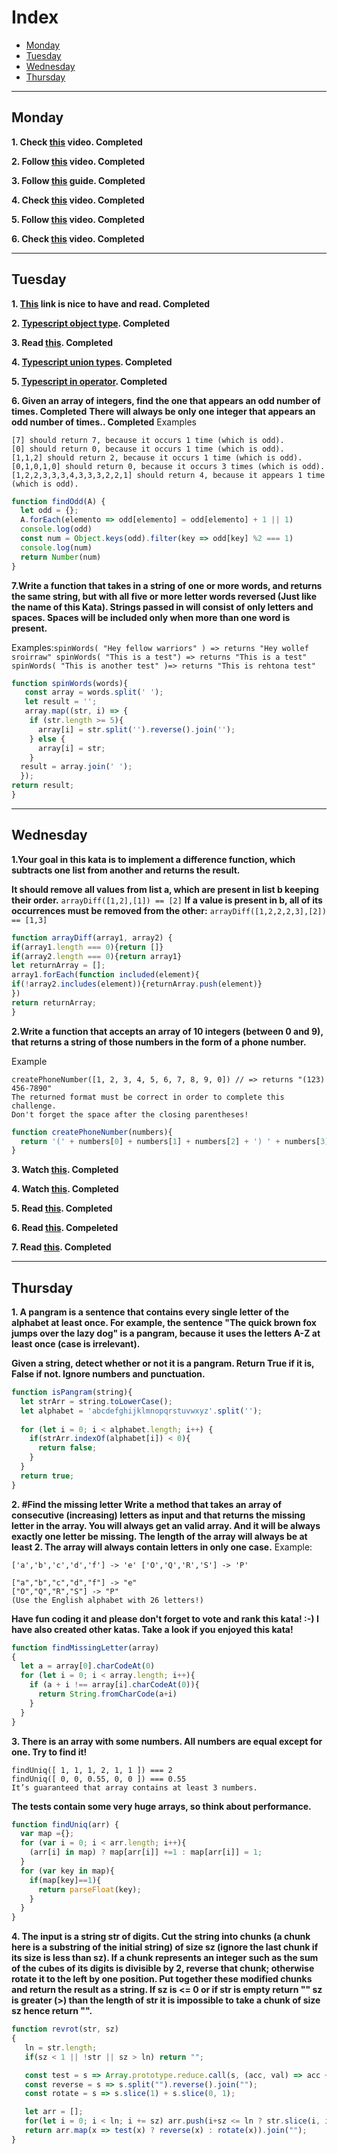 # Index
- [Monday](#monday)
- [Tuesday](#tuesday)
- [Wednesday](#wednesday)
- [Thursday](#thursday)
---

## Monday

**1. Check [this](https://www.youtube.com/watch?v=sXQxhojSdZM) video. Completed**

**2. Follow [this](https://www.youtube.com/watch?v=909NfO1St0A) video. Completed**

**3. Follow [this](https://dev.to/codebubb/javascript-regex-exercises-01-5078) guide. Completed**

**4. Check [this](https://www.youtube.com/watch?v=RvYYCGs45L4) video. Completed**

**5. Follow [this](https://www.youtube.com/watch?v=DHvZLI7Db8E) video. Completed**

**6. Check [this](https://www.youtube.com/watch?v=rKK1q7nFt7M) video. Completed**

---

## Tuesday

**1. [This](https://www.typescriptlang.org/docs/handbook/intro.html) link is nice to have and read. Completed**

**2. [Typescript object type](https://typescript-exercises.github.io/#exercise=1). Completed**

**3. Read [this](https://blog.logrocket.com/types-vs-interfaces-in-typescript/). Completed**

**4. [Typescript union types](https://typescript-exercises.github.io/#exercise=2). Completed**

**5. [Typescript in operator](https://typescript-exercises.github.io/#exercise=3). Completed**

**6. Given an array of integers, find the one that appears an odd number of times. Completed**
**There will always be only one integer that appears an odd number of times.. Completed**
Examples
```
[7] should return 7, because it occurs 1 time (which is odd).
[0] should return 0, because it occurs 1 time (which is odd).
[1,1,2] should return 2, because it occurs 1 time (which is odd).
[0,1,0,1,0] should return 0, because it occurs 3 times (which is odd).
[1,2,2,3,3,3,4,3,3,3,2,2,1] should return 4, because it appears 1 time (which is odd).
```
```Javascript
function findOdd(A) {
  let odd = {};
  A.forEach(elemento => odd[elemento] = odd[elemento] + 1 || 1)
  console.log(odd)
  const num = Object.keys(odd).filter(key => odd[key] %2 === 1)
  console.log(num)
  return Number(num)
}
```

**7.Write a function that takes in a string of one or more words, and returns the same string, but with all five or more letter words reversed (Just like the name of this Kata). Strings passed in will consist of only letters and spaces. Spaces will be included only when more than one word is present.**

Examples:```spinWords( "Hey fellow warriors" ) => returns "Hey wollef sroirraw" spinWords( "This is a test") => returns "This is a test" spinWords( "This is another test" )=> returns "This is rehtona test"```

```Javascript
function spinWords(words){
   const array = words.split(' ');
   let result = '';
   array.map((str, i) => {
    if (str.length >= 5){
      array[i] = str.split('').reverse().join('');
    } else {
      array[i] = str;
    }
  result = array.join(' ');
  });
return result;
}
```
---

## Wednesday

**1.Your goal in this kata is to implement a difference function, which subtracts one list from another and returns the result.**

**It should remove all values from list a, which are present in list b keeping their order.**
```arrayDiff([1,2],[1]) == [2]```
**If a value is present in b, all of its occurrences must be removed from the other:**
```arrayDiff([1,2,2,2,3],[2]) == [1,3]```
```Javascript
function arrayDiff(array1, array2) {
if(array1.length === 0){return []}
if(array2.length === 0){return array1}
let returnArray = [];
array1.forEach(function included(element){
if(!array2.includes(element)){returnArray.push(element)}
})
return returnArray;
}
```

**2.Write a function that accepts an array of 10 integers (between 0 and 9), that returns a string of those numbers in the form of a phone number.**

Example
```
createPhoneNumber([1, 2, 3, 4, 5, 6, 7, 8, 9, 0]) // => returns "(123) 456-7890"
The returned format must be correct in order to complete this challenge.
Don't forget the space after the closing parentheses!
```
```Javascript
function createPhoneNumber(numbers){
  return '(' + numbers[0] + numbers[1] + numbers[2] + ') ' + numbers[3] + numbers[4] + numbers[5] + '-' + numbers[6] + numbers[7] + numbers[8] + numbers[9];
}
```

**3. Watch [this](https://www.youtube.com/watch?v=m_MQYyJpIjg). Completed**

**4. Watch [this](https://www.youtube.com/watch?v=08CWw_VD45w). Completed**

**5. Read [this](https://medium.com/from-the-scratch/oop-everything-you-need-to-know-about-object-oriented-programming-aee3c18e281b). Completed**

**6. Read [this](https://naveenkumarkoppala.medium.com/typescript-oops-c327678744b0). Compeleted**

**7. Read [this](https://rambabupadimi.medium.com/typescript-object-oriented-programming-7a6fd905d90e). Completed**

---

## Thursday

**1. A pangram is a sentence that contains every single letter of the alphabet at least once. For example, the sentence "The quick brown fox jumps over the lazy dog" is a pangram, because it uses the letters A-Z at least once (case is irrelevant).**

**Given a string, detect whether or not it is a pangram. Return True if it is, False if not. Ignore numbers and punctuation.**
```Javascript
function isPangram(string){
  let strArr = string.toLowerCase();
  let alphabet = 'abcdefghijklmnopqrstuvwxyz'.split('');
  
  for (let i = 0; i < alphabet.length; i++) {
    if(strArr.indexOf(alphabet[i]) < 0){
      return false;
    }
  }
  return true;
}
```

**2. #Find the missing letter
Write a method that takes an array of consecutive (increasing) letters as input and that returns the missing letter in the array.
You will always get an valid array. And it will be always exactly one letter be missing. The length of the array will always be at least 2.
The array will always contain letters in only one case.**
Example:
```
['a','b','c','d','f'] -> 'e' ['O','Q','R','S'] -> 'P'

["a","b","c","d","f"] -> "e"
["O","Q","R","S"] -> "P"
(Use the English alphabet with 26 letters!)
```
**Have fun coding it and please don't forget to vote and rank this kata! :-)
I have also created other katas. Take a look if you enjoyed this kata!**
```Javascript
function findMissingLetter(array)
{
  let a = array[0].charCodeAt(0)
  for (let i = 0; i < array.length; i++){
    if (a + i !== array[i].charCodeAt(0)){
      return String.fromCharCode(a+i)
    }
  }
}
```

**3. There is an array with some numbers. All numbers are equal except for one. Try to find it!**
```
findUniq([ 1, 1, 1, 2, 1, 1 ]) === 2
findUniq([ 0, 0, 0.55, 0, 0 ]) === 0.55
It’s guaranteed that array contains at least 3 numbers.
```
**The tests contain some very huge arrays, so think about performance.**

```Javascript
function findUniq(arr) {
  var map ={};
  for (var i = 0; i < arr.length; i++){
    (arr[i] in map) ? map[arr[i]] +=1 : map[arr[i]] = 1;
  }
  for (var key in map){
    if(map[key]==1){
      return parseFloat(key);
    }
  }
}
```

**4. The input is a string str of digits. Cut the string into chunks (a chunk here is a substring of the initial string) of size sz (ignore the last chunk if its size is less than sz).
If a chunk represents an integer such as the sum of the cubes of its digits is divisible by 2, reverse that chunk; otherwise rotate it to the left by one position. Put together these modified chunks and return the result as a string.
If
sz is <= 0 or if str is empty return ""
sz is greater (>) than the length of str it is impossible to take a chunk of size sz hence return "".**
```Javascript
function revrot(str, sz) 
{
   ln = str.length;
   if(sz < 1 || !str || sz > ln) return "";

   const test = s => Array.prototype.reduce.call(s, (acc, val) => acc + Number(val) ** 3, 0) % 2 === 0;
   const reverse = s => s.split("").reverse().join("");
   const rotate = s => s.slice(1) + s.slice(0, 1);

   let arr = [];
   for(let i = 0; i < ln; i += sz) arr.push(i+sz <= ln ? str.slice(i, i+sz) : "")
   return arr.map(x => test(x) ? reverse(x) : rotate(x)).join("");
}
```
